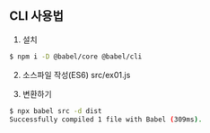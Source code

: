 ## CLI 사용법

1. 설치

```bash
$ npm i -D @babel/core @babel/cli
```

2.  소스파일 작성(ES6) src/ex01.js

3.  변환하기

```bash
$ npx babel src -d dist
Successfully compiled 1 file with Babel (309ms).
```
